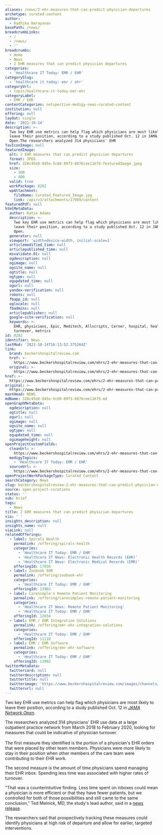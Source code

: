 ```yaml
---
aliases: /news/2-ehr-measures-that-can-predict-physician-departures
archetype: curated-content
author:
  - Radhika Narayanan
basePath: /news/
breadcrumbLinks:
  - /
  - /news/
  - ''
breadcrumbs:
  - Home
  - News
  - 2 EHR measures that can predict physician departures
categories:
  - 'Healthcare IT Today: EMR / EHR'
categorySlug:
  - 'healthcare it today: emr / ehr'
categoryUrl:
  - topic/healthcare-it-today-emr-ehr
categoryLabel:
  - EMR / EHR
contentCategories: netspective-medigy-news-curated-content
institution: null
offering: null
layOut: single
date: '2021-10-14'
description: >-
  Two key EHR use metrics can help flag which physicians are most likely to
  leave their position, according to a study published Oct. 12 in JAMA Network
  Open.The researchers analyzed 314 physicians' EHR
favIconImage: null
featuredImage:
  alt: 2 EHR measures that can predict physician departures
  format: JPEG
  href: 328c45e8-045e-5c60-89f3-0876cee11679-featuredImage.jpeg
  size:
    - 300
    - 400
  valid: true
  workPackage: 8282
  wpAttachment:
    fileName: Curated_Featured_Image.jpg
    link: /api/v3/attachments/17969/content
featuredPdf: null
htmlMetaData:
  author: Katie Adams
  description: >-
    Two key EHR use metrics can help flag which physicians are most likely to
    leave their position, according to a study published Oct. 12 in JAMA Network
    Open.
  generator: null
  viewport: 'width=device-width, initial-scale=1'
  articlemodified_time: null
  articlepublished_time: null
  msvalidate.01: null
  ogdescription: null
  ogimage: null
  ogsite_name: null
  ogtitle: null
  ogtype: null
  ogupdated_time: null
  ogurl: null
  yandex-verification: null
  robots: null
  fbapp_id: null
  oglocale: null
  fbadmins: null
  articlepublisher: null
  google-site-verification: null
  keywords: >-
    EHR, physicians, Epic, Meditech, Allscripts, Cerner, hospital, healthcare,
    turnover, metrics
id: 8282
identifier: News
lastMod: '2021-10-14T16:13:52.375264Z'
link:
  brand: beckershospitalreview.com
  href: >-
    https://www.beckershospitalreview.com/ehrs/2-ehr-measures-that-can-predict-physician-departures.html
  original: >-
    https://www.beckershospitalreview.com/ehrs/2-ehr-measures-that-can-predict-physician-departures.html
href: >-
  https://www.beckershospitalreview.com/ehrs/2-ehr-measures-that-can-predict-physician-departures.html
original: >-
  https://www.beckershospitalreview.com/ehrs/2-ehr-measures-that-can-predict-physician-departures.html
mastHead: NEWS
mdName: 328c45e8-045e-5c60-89f3-0876cee11679.md
openGraphMetaData:
  ogdescription: null
  ogtitle: null
  ogurl: null
  ogimage: null
  ogsite_name: null
  ogtype: null
  ogupdated_time: null
  ogimageheight: null
openProjectCustomFields:
  cleanUrl: >-
    https://www.beckershospitalreview.com/ehrs/2-ehr-measures-that-can-predict-physician-departures.html
  medigyTopics:
    - 'Healthcare IT Today: EMR / EHR'
  sourceUrl: >-
    https://www.beckershospitalreview.com/ehrs/2-ehr-measures-that-can-predict-physician-departures.html
openProjectWorkPackageType: Curated Content
searchCategory: News
slug: beckershospitalreview-2-ehr-measures-that-can-predict-physician-departures
source: open-project-curations
status: ''
sub: brief
tags:
  - News
title: 2 EHR measures that can predict physician departures
via: ' '
insights_description: null
insights_name: null
viaLink: null
relatedOfferings:
  - label: Spirals Health
    permalink: /offering/spirals-health
    categories:
      - 'Healthcare IT Today: EMR / EHR'
      - 'Healthcare IT News: Electronic Health Records (EHR)'
      - 'Healthcare IT News: Electronic Medical Records (EMR)'
    offeringId: 17036
  - label: Zoobook EHR
    permalink: /offering/zoobook-ehr
    categories:
      - 'Healthcare IT Today: EMR / EHR'
    offeringId: 13902
  - label: CareSimple's Remote Patient Monitoring
    permalink: /offering/caresimples-remote-patient-monitoring
    categories:
      - 'Healthcare IT News: Remote Patient Monitoring'
      - 'Healthcare IT Today: EMR / EHR'
    offeringId: 12834
  - label: EMR / EHR Integration Solutions
    permalink: /offering/emr-ehr-integration-solutions
    categories:
      - 'Healthcare IT Today: EMR / EHR'
    offeringId: 11118
  - label: EMR / EHR Software
    permalink: /offering/emr-ehr-software
    categories:
      - 'Healthcare IT Today: EMR / EHR'
    offeringId: 11092
twitterMetaData:
  twittercard: null
  twitterdescription: null
  twittertitle: null
  twitterimage: 'https://www.beckershospitalreview.com/images/channels/ehrs/4.jpg'
  twitterurl: null
---
```

<p>Two key EHR use metrics can help flag which physicians are most likely to leave their position, according to a study published Oct. 12 in <a href="https://jamanetwork.com/journals/jamanetworkopen/fullarticle/2784810"><i>JAMA Network Open</i></a>.</p><p>The researchers analyzed 314 physicians' EHR use data at a large outpatient practice network from March 2018 to February 2020, looking for measures that could be indicative of physician turnover.<br><br>The first measure they identified is the portion of a physician's EHR orders that were placed by other team members. Physicians were more likely to stay in their position when other members of the care team were contributing to their EHR work.</p><p>The second measure is the amount of time physicians spend managing their EHR inbox. Spending less time was associated with higher rates of turnover.</p><p>"That was a counterintuitive finding. Less time spent on inboxes could mean a physician is more efficient or that they have fewer patients, but we controlled for both of those possibilities and still came to the same conclusion," ​​Ted Melnick, MD, the study's lead author, said in a <a href="https://news.yale.edu/2021/10/12/using-electronic-health-records-predict-physician-departure">news release</a>.&nbsp;</p><p>The researchers said that prospectively tracking these measures could identify physicians at high risk of departure and allow for earlier, targeted interventions.</p>